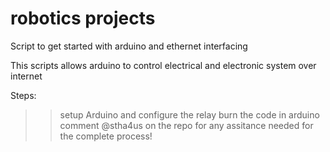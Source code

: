 # robotics projects
Script to get started with arduino and ethernet interfacing

This scripts allows arduino to control electrical and electronic system over internet

Steps:
>> setup Arduino and configure the relay
>> burn the code in arduino
>> comment @stha4us on the repo for any assitance needed for the complete process!